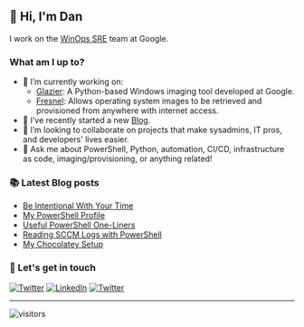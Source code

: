 ## 👋 Hi, I'm Dan

I work on the [WinOps SRE](https://github.com/google/winops) team at Google.

### What am I up to?

- 🔭 I’m currently working on:
  - [Glazier](https://github.com/google/glazier): A Python-based Windows imaging tool developed at Google.
  - [Fresnel](https://github.com/google/fresnel): Allows operating system images to be retrieved and provisioned from anywhere with internet access.
- 📝 I’ve recently started a new [Blog](https://tseknet.com).
- 🤝 I’m looking to collaborate on projects that make sysadmins, IT pros, and developers' lives easier.
- 💬 Ask me about PowerShell, Python, automation, CI/CD, infrastructure as code, imaging/provisioning, or anything related!

### 📚 Latest Blog posts
<!-- BLOG-POST-LIST:START -->
- [Be Intentional With Your Time](https://tseknet.com/blog/intent)
- [My PowerShell Profile](https://tseknet.com/blog/psprofile)
- [Useful PowerShell One-Liners](https://tseknet.com/blog/psoneliners)
- [Reading SCCM Logs with PowerShell](https://tseknet.com/blog/sccmlogs)
- [My Chocolatey Setup](https://tseknet.com/blog/chocolatey)
<!-- BLOG-POST-LIST:END -->

### 📢 Let's get in touch

<a href="https://twitter.com/tseknet" target="_blank"><img src="https://img.shields.io/twitter/follow/tseknet?label=Follow" alt="Twitter"></a>
<a href="https://www.linkedin.com/in/tseknet" target="_blank"><img src="https://img.shields.io/badge/TsekNet-blue?style=flat-square&logo=Linkedin&logoColor=white" alt="LinkedIn"></a>
<a href="mailto:dan@tskenet.com" target="_blank"><img src="https://img.shields.io/badge/%F0%9F%93%AC-Email-darkgreen" alt="Twitter"></a>

___
![visitors](https://visitor-badge.laobi.icu/badge?page_id=tseknet.tseknet)
